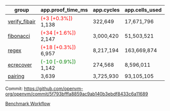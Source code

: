 | group | app.proof_time_ms | app.cycles | app.cells_used | leaf.proof_time_ms | leaf.cycles | leaf.cells_used |
| -- | -- | -- | -- | -- | -- | -- |
| [verify_fibair](https://github.com/openvm-org/openvm/blob/benchmark-results/benchmarks-pr/1912/verify_fibair-5f793bfffa8859ac9ab140b3ebdf8433c6a11689.md) |<span style='color: red'>(+3 [+0.3%])</span> 1,138 |  322,649 |  17,671,796 |- | - | - |
| [fibonacci](https://github.com/openvm-org/openvm/blob/benchmark-results/benchmarks-pr/1912/fibonacci-5f793bfffa8859ac9ab140b3ebdf8433c6a11689.md) |<span style='color: red'>(+34 [+1.6%])</span> 2,147 |  3,000,420 |  51,503,521 |- | - | - |
| [regex](https://github.com/openvm-org/openvm/blob/benchmark-results/benchmarks-pr/1912/regex-5f793bfffa8859ac9ab140b3ebdf8433c6a11689.md) |<span style='color: red'>(+18 [+0.3%])</span> 6,957 |  8,217,194 |  163,669,874 |- | - | - |
| [ecrecover](https://github.com/openvm-org/openvm/blob/benchmark-results/benchmarks-pr/1912/ecrecover-5f793bfffa8859ac9ab140b3ebdf8433c6a11689.md) |<span style='color: green'>(-10 [-0.9%])</span> 1,142 |  274,568 |  8,596,011 |- | - | - |
| [pairing](https://github.com/openvm-org/openvm/blob/benchmark-results/benchmarks-pr/1912/pairing-5f793bfffa8859ac9ab140b3ebdf8433c6a11689.md) | 3,639 |  3,725,930 |  93,105,105 |- | - | - |


Commit: https://github.com/openvm-org/openvm/commit/5f793bfffa8859ac9ab140b3ebdf8433c6a11689

[Benchmark Workflow](https://github.com/openvm-org/openvm/actions/runs/16577897253)
